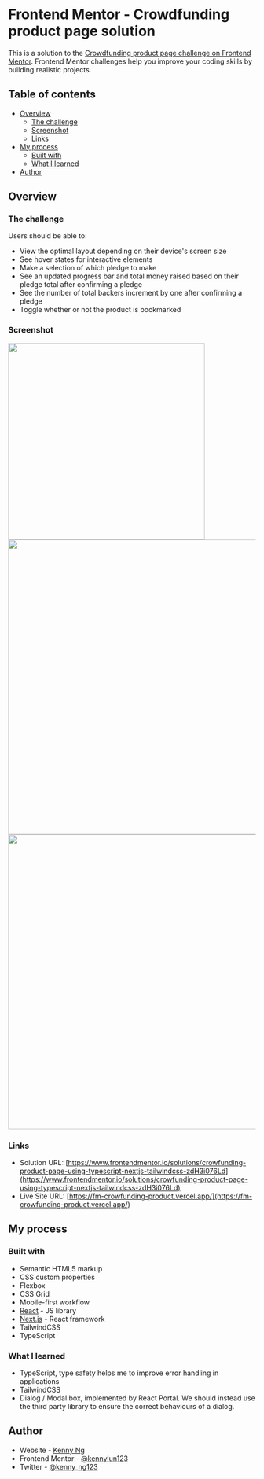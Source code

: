 # Frontend Mentor - Crowdfunding product page solution

This is a solution to the [Crowdfunding product page challenge on Frontend Mentor](https://www.frontendmentor.io/challenges/crowdfunding-product-page-7uvcZe7ZR). Frontend Mentor challenges help you improve your coding skills by building realistic projects.

## Table of contents

- [Overview](#overview)
  - [The challenge](#the-challenge)
  - [Screenshot](#screenshot)
  - [Links](#links)
- [My process](#my-process)
  - [Built with](#built-with)
  - [What I learned](#what-i-learned)
- [Author](#author)

## Overview

### The challenge

Users should be able to:

- View the optimal layout depending on their device's screen size
- See hover states for interactive elements
- Make a selection of which pledge to make
- See an updated progress bar and total money raised based on their pledge total after confirming a pledge
- See the number of total backers increment by one after confirming a pledge
- Toggle whether or not the product is bookmarked

### Screenshot

<img src="./screeshots/crowfunding-product-page-mobile.png" width="400px">
<img src="./screeshots/crowfunding-product-page-desktop.png" width="600px">
<img src="./screeshots/crowfunding-product-page-desktop-modal.png" width="600px">

### Links

- Solution URL: [https://www.frontendmentor.io/solutions/crowfunding-product-page-using-typescript-nextjs-tailwindcss-zdH3i076Ld](https://www.frontendmentor.io/solutions/crowfunding-product-page-using-typescript-nextjs-tailwindcss-zdH3i076Ld)
- Live Site URL: [https://fm-crowfunding-product.vercel.app/](https://fm-crowfunding-product.vercel.app/)

## My process

### Built with

- Semantic HTML5 markup
- CSS custom properties
- Flexbox
- CSS Grid
- Mobile-first workflow
- [React](https://reactjs.org/) - JS library
- [Next.js](https://nextjs.org/) - React framework
- TailwindCSS
- TypeScript

### What I learned

- TypeScript, type safety helps me to improve error handling in applications
- TailwindCSS
- Dialog / Modal box, implemented by React Portal. We should instead use the third party library to ensure the correct behaviours of a dialog.

## Author

- Website - [Kenny Ng](https://github.com/kennylun123)
- Frontend Mentor - [@kennylun123](https://www.frontendmentor.io/profile/kennylun123)
- Twitter - [@kenny_ng123](https://www.twitter.com/kenny_ng123)
